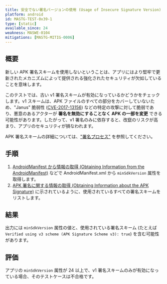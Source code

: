 ```yaml
---
title: 安全でない署名バージョンの使用 (Usage of Insecure Signature Version)
platform: android
id: MASTG-TEST-0x39-1
type: [static]
available_since: 24
weakness: MASWE-0104
mitigations: [MASTG-MITIG-0006]
---
```


## 概要

新しい APK 署名スキームを使用しないということは、アプリにはより堅牢で更新されたメカニズムによって提供される強化されたセキュリティが欠如していることを意味します。

このテストでは、古い v1 署名スキームが有効になっているかどうかをチェックします。v1 スキームは、APK ファイルのすべての部分をカバーしていないため、"Janus" 脆弱性 ([CVE-2017-13156](https://nvd.nist.gov/vuln/detail/CVE-2017-13156)) などの特定の攻撃に対して脆弱であり、悪意のあるアクターが **署名を無効にすることなく APK の一部を変更** できる可能性があります。したがって、v1 署名のみに依存すると、改竄のリスクが高まり、アプリのセキュリティが損なわれます。

APK 署名スキームの詳細については、["署名プロセス"](../../../Document/0x05a-Platform-Overview.md#signing-process) を参照してください。

## 手順

1. [AndroidManifest から情報の取得 (Obtaining Information from the AndroidManifest)](../../../techniques/android/MASTG-TECH-0117.md) などで AndroidManifest.xml から `minSdkVersion` 属性を取得します。
2. [APK 署名に関する情報の取得 (Obtaining Information about the APK Signature)](../../../techniques/android/MASTG-TECH-0116.md) に示されているように、使用されているすべての署名スキームをリストします。

## 結果

出力には `minSdkVersion` 属性の値と、使用されている署名スキーム (たとえば `Verified using v3 scheme (APK Signature Scheme v3): true`) を含む可能性があります。

## 評価

アプリの `minSdkVersion` 属性が 24 以上で、v1 署名スキームのみが有効になっている場合、そのテストケースは不合格です。
